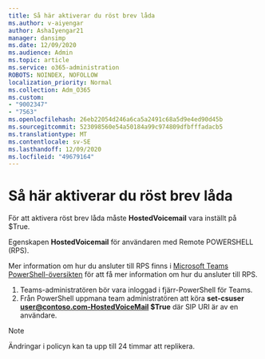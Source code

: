 ```yaml
---
title: Så här aktiverar du röst brev låda
ms.author: v-aiyengar
author: AshaIyengar21
manager: dansimp
ms.date: 12/09/2020
ms.audience: Admin
ms.topic: article
ms.service: o365-administration
ROBOTS: NOINDEX, NOFOLLOW
localization_priority: Normal
ms.collection: Adm_O365
ms.custom:
- "9002347"
- "7563"
ms.openlocfilehash: 26eb22054d246a6ca5a2491c68a5d9e4ed90d45b
ms.sourcegitcommit: 523098560e54a50184a99c974809dfbfffadacb5
ms.translationtype: MT
ms.contentlocale: sv-SE
ms.lasthandoff: 12/09/2020
ms.locfileid: "49679164"
---
```

# <a name="how-to-enable-hosted-voicemail"></a>Så här aktiverar du röst brev låda

För att aktivera röst brev låda måste **HostedVoicemail** vara inställt på $True.

Egenskapen **HostedVoicemail** för användaren med Remote POWERSHELL (RPS).

Mer information om hur du ansluter till RPS finns i [Microsoft Teams PowerShell-översikten](https://docs.microsoft.com/microsoftteams/teams-powershell-overview) för att få mer information om hur du ansluter till RPS.

1. Teams-administratören bör vara inloggad i fjärr-PowerShell för Teams.
1. Från PowerShell uppmana team administratören att köra **set-csuser user@contoso.com-HostedVoiceMail $True** där SIP URI är av en användare.

> [!NOTE]
> Ändringar i policyn kan ta upp till 24 timmar att replikera.